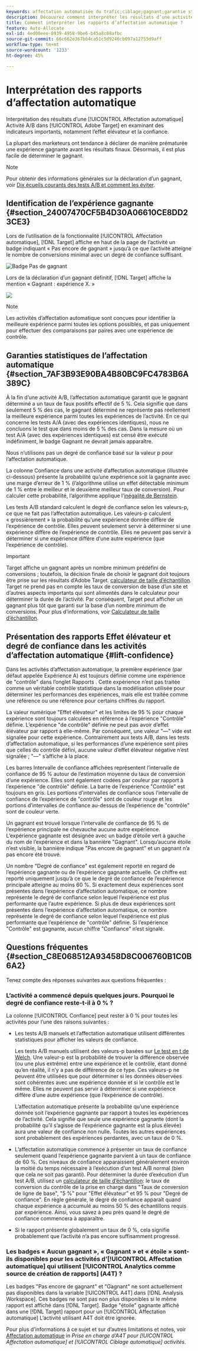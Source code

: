 ```yaml
---
keywords: affectation automatisée du trafic;ciblage;gagnant;garantie statistique;confiance;déterminer gagnant;effet élévateur;confiance;défaut;expérience par défaut;affectation automatique;affectation automatique
description: Découvrez comment interpréter les résultats d’une activité A/B d’affectation automatique dans Adobe [!DNL Target] en examinant des indicateurs importants, notamment l’effet élévateur et la confiance.
title: Comment interpréter les rapports d’affectation automatique ?
feature: Auto-Allocate
exl-id: 4ed00eee-8939-4958-9be6-b45a8c08afbc
source-git-commit: 66c662e367b64ca51c5d9246cb097a12755d9aff
workflow-type: tm+mt
source-wordcount: '1233'
ht-degree: 45%

---
```


# Interprétation des rapports d’affectation automatique

Interprétation des résultats d’une [!UICONTROL Affectation automatique] Activité A/B dans [!UICONTROL Adobe Target] en examinant des indicateurs importants, notamment l’effet élévateur et la confiance.

La plupart des marketeurs ont tendance à déclarer de manière prématurée une expérience gagnante avant les résultats finaux. Désormais, il est plus facile de déterminer le gagnant.

>[!NOTE]
>
>Pour obtenir des informations générales sur la déclaration d’un gagnant, voir [Dix écueils courants des tests A/B et comment les éviter](/help/main/c-activities/t-test-ab/common-ab-testing-pitfalls.md).

## Identification de l’expérience gagnante {#section_24007470CF5B4D30A06610CE8DD23CE3}

Lors de l’utilisation de la fonctionnalité [!UICONTROL Affectation automatique], [!DNL Target] affiche en haut de la page de l’activité un badge indiquant « Pas encore de gagnant » jusqu’à ce que l’activité atteigne le nombre de conversions minimal avec un degré de confiance suffisant.

![Badge Pas de gagnant](/help/main/c-activities/automated-traffic-allocation/assets/no-winner.png)

Lors de la déclaration d’un gagnant définitif, [!DNL Target] affiche la mention « Gagnant : expérience X. »

![](assets/winner.png)

>[!NOTE]
>
>Les activités d’affectation automatique sont conçues pour identifier la meilleure expérience parmi toutes les options possibles, et pas uniquement pour effectuer des comparaisons par paires avec une expérience de contrôle.

## Garanties statistiques de l’affectation automatique {#section_7AF3B93E90BA4B80BC9FC4783B6A389C}

À la fin d’une activité A/B, l’affectation automatique garantit que le gagnant déterminé a un taux de faux positifs effectif de 5 %. Cela signifie que dans seulement 5 % des cas, le gagnant déterminé ne représente pas réellement la meilleure expérience parmi toutes les expériences de l’activité. En ce qui concerne les tests A/A (avec des expériences identiques), nous ne concluons le test que dans moins de 5 % des cas. Dans la mesure où un test A/A (avec des expériences identiques) est censé être exécuté indéfiniment, le badge Gagnant ne devrait jamais apparaître.

Nous n’utilisons pas un degré de confiance basé sur la valeur p pour l’affectation automatique.

La colonne Confiance dans une activité d’affectation automatique (illustrée ci-dessous) présente la probabilité qu’une expérience soit la gagnante avec une marge d’erreur de 1 % (l’algorithme utilise un effet détectable minimum de 1 % entre le meilleur et le deuxième meilleur taux de conversion). Pour calculer cette probabilité, l’algorithme applique l’[inégalité de Bernstein](https://en.wikipedia.org/wiki/Bernstein_inequalities_%28probability_theory%29).

Les tests A/B standard calculent le degré de confiance selon les valeurs-p, ce que ne fait pas l’affectation automatique. Les valeurs-p calculent « grossièrement » la probabilité qu’une expérience donnée diffère de l’expérience de contrôle. Elles peuvent seulement servir à déterminer si une expérience diffère de l’expérience de contrôle. Elles ne peuvent pas servir à déterminer si une expérience diffère d’une autre expérience (que l’expérience de contrôle).

>[!IMPORTANT]
>
>Target affiche un gagnant après un nombre minimum prédéfini de conversions ; toutefois, la décision finale de choisir le gagnant doit toujours être prise sur les résultats d’Adobe Target. [calculateur de taille d’échantillon](https://experienceleague.adobe.com/tools/calculator/testcalculator.html?lang=fr). Target ne prend pas en compte les taux de conversion de base d’un site et d’autres aspects importants qui sont alimentés dans le calculateur pour déterminer la durée de l’activité. Par conséquent, Target peut afficher un gagnant plus tôt que garanti sur la base d’un nombre minimum de conversions. Pour plus d’informations, voir [Calculateur de taille d’échantillon](/help/main/c-activities/t-test-ab/sample-size-determination.md#section_6B8725BD704C4AFE939EF2A6B6E834E6).

## Présentation des rapports Effet élévateur et degré de confiance dans les activités d’affectation automatique {#lift-confidence}

Dans les activités d’affectation automatique, la première expérience (par défaut appelée Expérience A) est toujours définie comme une expérience de &quot;contrôle&quot; dans l’onglet Rapports . Cette expérience n’est pas traitée comme un véritable contrôle statistique dans la modélisation utilisée pour déterminer les performances des expériences, mais elle est traitée comme une référence ou une référence pour certains chiffres du rapport.

La valeur numérique &quot;Effet élévateur&quot; et les limites de 95 % pour chaque expérience sont toujours calculées en référence à l’expérience &quot;Contrôle&quot; définie. L’expérience &quot;de contrôle&quot; définie ne peut pas avoir d’effet élévateur par rapport à elle-même. Par conséquent, une valeur &quot;—&quot; vide est signalée pour cette expérience. Contrairement aux tests A/B, dans les tests d’affectation automatique, si les performances d’une expérience sont pires que celles du contrôle défini, aucune valeur d’effet élévateur négative n’est signalée ; &quot;—&quot; s’affiche à la place.

Les barres Intervalle de confiance affichées représentent l’intervalle de confiance de 95 % autour de l’estimation moyenne du taux de conversion d’une expérience. Elles sont également codées par couleur par rapport à l’expérience &quot;de contrôle&quot; définie. La barre de l’expérience &quot;Contrôle&quot; est toujours en gris. Les portions d’intervalles de confiance sous l’intervalle de confiance de l’expérience de &quot;contrôle&quot; sont de couleur rouge et les portions d’intervalles de confiance au-dessus de l’expérience de &quot;contrôle&quot; sont de couleur verte.

Un gagnant est trouvé lorsque l’intervalle de confiance de 95 % de l’expérience principale ne chevauche aucune autre expérience. L’expérience gagnante est désignée avec un badge d’étoile vert à gauche du nom de l’expérience et dans la bannière &quot;Gagnant&quot;. Lorsqu’aucune étoile n’est visible, la bannière indique &quot;Pas encore de gagnant&quot; et un gagnant n’a pas encore été trouvé.

Un nombre &quot;Degré de confiance&quot; est également reporté en regard de l’expérience gagnante ou de l’expérience gagnante actuelle. Ce chiffre est reporté uniquement jusqu’à ce que le degré de confiance de l’expérience principale atteigne au moins 60 %. Si exactement deux expériences sont présentes dans l’expérience d’affectation automatique, ce nombre représente le degré de confiance selon lequel l’expérience est plus performante que l’autre expérience. Si plus de deux expériences sont présentes dans l’expérience d’affectation automatique, ce nombre représente le degré de confiance selon lequel l’expérience est plus performante que l’expérience de &quot;contrôle&quot; définie. Si l’expérience &quot;Contrôle&quot; est gagnante, aucun chiffre &quot;Confiance&quot; n’est signalé.

## Questions fréquentes  {#section_C8E068512A93458D8C006760B1C0B6A2}

Tenez compte des réponses suivantes aux questions fréquentes :

### L’activité a commencé depuis quelques jours. Pourquoi le degré de confiance reste-t-il à 0 % ?

La colonne [!UICONTROL Confiance] peut rester à 0 % pour toutes les activités pour l’une des raisons suivantes :

* Les tests A/B manuels et l’affectation automatique utilisent différentes statistiques pour afficher les valeurs de confiance.

   Les tests A/B manuels utilisent des valeurs-p basées sur [Le test en t de Welch](https://en.wikipedia.org/wiki/Welch%27s_t-test). Une valeur-p est la probabilité de trouver la différence observée (ou une plus extrême) entre une expérience et le contrôle, étant donné qu’en réalité, il n’y a pas de différence de ce type. Ces valeurs-p ne peuvent être utilisées que pour déterminer si les données observées sont cohérentes avec une expérience donnée et si le contrôle est le même. Elles ne peuvent pas servir à déterminer si une expérience diffère d’une autre expérience (que l’expérience de contrôle).

   L’affectation automatique présente la probabilité qu’une expérience donnée soit l’expérience gagnante par rapport à toutes les expériences de l’activité. Cela signifie que seule une expérience gagnante (dont la probabilité qu’il s’agisse de l’expérience gagnante est la plus élevée) aura une valeur de confiance non nulle. Toutes les autres expériences sont probablement des expériences perdantes, avec un taux de 0 %.

* L’affectation automatique commence à présenter un taux de confiance seulement quand l’expérience gagnante parvient à un taux de confiance de 60 %. Ces niveaux de confiance apparaissent généralement environ la moitié du temps nécessaire à l’exécution d’un test A/B normal (bien que cela ne soit pas garanti). Pour déterminer la durée d’exécution d’un test A/B, utilisez un [calculateur de taille d’échantillon](https://experienceleague.adobe.com/tools/calculator/testcalculator.html): le taux de conversion du contrôle de la prise en charge dans &quot;Taux de conversion de ligne de base&quot;, &quot;5 %&quot; pour &quot;Effet élévateur&quot; et 95 % pour &quot;Degré de confiance&quot;. En règle générale, le degré de confiance apparaît quand chaque expérience a accumulé au moins 50 % des échantillons requis par expérience. Ainsi, vous savez à peu près quand le degré de confiance commencera à apparaître.
* Si le rapport présente globalement un taux de 0 %, cela signifie probablement que l’activité n’a pas encore suffisamment progressé.

### Les badges « Aucun gagnant », « Gagnant » et « étoile » sont-ils disponibles pour les activités dʼ[!UICONTROL Affectation automatique] qui utilisent [!UICONTROL Analytics comme source de création de rapports] (A4T) ?

Les badges &quot;Pas encore de gagnant&quot; et &quot;Gagnant&quot; ne sont actuellement pas disponibles dans la variable [!UICONTROL A4T] dans [!DNL Analysis Workspace]. Ces badges ne sont pas non plus disponibles si le même rapport est affiché dans [!DNL Target]. Badge &quot;étoile&quot; gagnante affiché dans une [!DNL Target] rapport pour un [!UICONTROL Affectation automatique] L’activité utilisant A4T doit être ignorée.

Pour plus d’informations à ce sujet et sur d’autres limitations et notes, voir [Affectation automatique](/help/main/c-integrating-target-with-mac/a4t/a4t-at-aa.md#aa) in *Prise en charge d’A4T pour [!UICONTROL Affectation automatique] et [!UICONTROL Ciblage automatique] activités*.


